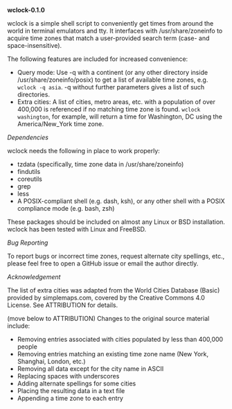 **wclock-0.1.0**

wclock is a simple shell script to conveniently get times from around the world in terminal emulators and tty. It interfaces with /usr/share/zoneinfo to acquire time zones that match a user-provided search term (case- and space-insensitive).

The following features are included for increased convenience:

* Query mode: Use -q with a continent (or any other directory inside /usr/share/zoneinfo/posix) to get a list of available time zones, e.g. `wclock -q asia`. -q without further parameters gives a list of such directories.
* Extra cities: A list of cities, metro areas, etc. with a population of over 400,000 is referenced if no matching time zone is found. `wclock washington`, for example, will return a time for Washington, DC using the America/New_York time zone.

*Dependencies*

wclock needs the following in place to work properly:

* tzdata (specifically, time zone data in /usr/share/zoneinfo)
* findutils
* coreutils
* grep
* less
* A POSIX-compliant shell (e.g. dash, ksh), or any other shell with a POSIX compliance mode (e.g. bash, zsh)

These packages should be included on almost any Linux or BSD installation. wclock has been tested with Linux and FreeBSD.

*Bug Reporting*

To report bugs or incorrect time zones, request alternate city spellings, etc., please feel free to open a GitHub issue or email the author directly.

*Acknowledgement*

The list of extra cities was adapted from the World Cities Database (Basic) provided by simplemaps.com, covered by the Creative Commons 4.0 License. See ATTRIBUTION for details.

(move below to ATTRIBUTION)
Changes to the original source material include:

* Removing entries associated with cities populated by less than 400,000 people
* Removing entries matching an existing time zone name (New York, Shanghai, London, etc.)
* Removing all data except for the city name in ASCII
* Replacing spaces with underscores
* Adding alternate spellings for some cities
* Placing the resulting data in a text file
* Appending a time zone to each entry
